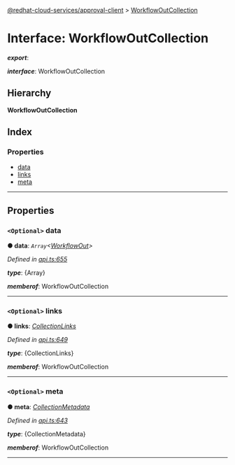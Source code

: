 [@redhat-cloud-services/approval-client](../README.md) > [WorkflowOutCollection](../interfaces/workflowoutcollection.md)

# Interface: WorkflowOutCollection

*__export__*: 

*__interface__*: WorkflowOutCollection

## Hierarchy

**WorkflowOutCollection**

## Index

### Properties

* [data](workflowoutcollection.md#data)
* [links](workflowoutcollection.md#links)
* [meta](workflowoutcollection.md#meta)

---

## Properties

<a id="data"></a>

### `<Optional>` data

**● data**: *`Array`<[WorkflowOut](workflowout.md)>*

*Defined in [api.ts:655](https://github.com/RedHatInsights/javascript-clients/blob/master/packages/approval/api.ts#L655)*

*__type__*: {Array}

*__memberof__*: WorkflowOutCollection

___
<a id="links"></a>

### `<Optional>` links

**● links**: *[CollectionLinks](collectionlinks.md)*

*Defined in [api.ts:649](https://github.com/RedHatInsights/javascript-clients/blob/master/packages/approval/api.ts#L649)*

*__type__*: {CollectionLinks}

*__memberof__*: WorkflowOutCollection

___
<a id="meta"></a>

### `<Optional>` meta

**● meta**: *[CollectionMetadata](collectionmetadata.md)*

*Defined in [api.ts:643](https://github.com/RedHatInsights/javascript-clients/blob/master/packages/approval/api.ts#L643)*

*__type__*: {CollectionMetadata}

*__memberof__*: WorkflowOutCollection

___

